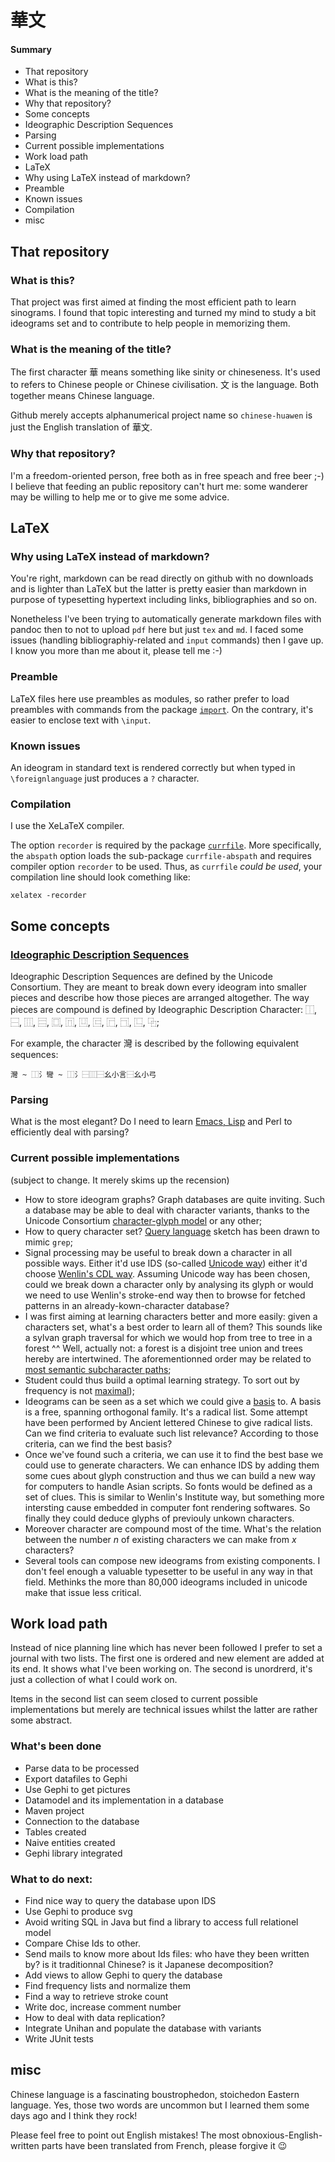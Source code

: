 # 華文

#### Summary

* That repository
 * What is this?
 * What is the meaning of the title?
 * Why that repository?
* Some concepts
 * Ideographic Description Sequences
 * Parsing
 * Current possible implementations
* Work load path
* LaTeX
 * Why using LaTeX instead of markdown?
 * Preamble
 * Known issues
 * Compilation
* misc

## That repository

### What is this?

That project was first aimed at finding the most efficient path to learn sinograms. I found that topic interesting and turned my mind to study a bit ideograms set and to contribute to help people in memorizing them.

### What is the meaning of the title?
The first character 華 means something like sinity or chineseness. It's used to refers to Chinese people or Chinese civilisation. 文 is the language. Both together means Chinese language.

Github merely accepts alphanumerical project name so `chinese-huawen` is just the English translation of 華文.

### Why that repository?

I'm a freedom-oriented person, free both as in free speach and free beer ;-) I believe that feeding an public repository can't hurt me: some wanderer may be willing to help me or to give me some advice.

## LaTeX

### Why using LaTeX instead of markdown?

You're right, markdown can be read directly on github with no downloads and is lighter than LaTeX but the latter is pretty easier than markdown in purpose of typesetting hypertext including links, bibliographies and so on.

Nonetheless I've been trying to automatically generate markdown files with pandoc then to not to upload `pdf` here but just `tex` and `md`. I faced some issues (handling bibliographiy-related and `input` commands) then I gave up. I know you more than me about it, please tell me :-)

### Preamble

LaTeX files here use preambles as modules, so rather prefer to load preambles with commands from the package [`import`](http://ctan.mines-albi.fr/macros/latex/contrib/import/import.pdf). On the contrary, it's easier to enclose text with `\input`.

### Known issues

An ideogram in standard text is rendered correctly but when typed in `\foreignlanguage` just produces a `?` character.

### Compilation

I use the XeLaTeX compiler.

The option `recorder` is required by the package [`currfile`](http://www.ctan.org/tex-archive/macros/latex/contrib/currfile). More specifically, the `abspath` option loads the sub-package `currfile-abspath` and requires compiler option `recorder` to be used. Thus, as `currfile` *could be used*, your compilation line should look comething like:

```
xelatex -recorder
```

## Some concepts

### [Ideographic Description Sequences](https://github.com/kawabata/ids)

Ideographic Description Sequences are defined by the Unicode Consortium. They are meant to break down every ideogram into smaller pieces and describe how those pieces are arranged altogether. The way pieces are compound is defined by Ideographic Description Character: ⿰, ⿱, ⿲, ⿳, ⿴, ⿵, ⿶, ⿷, ⿸, ⿹, ⿺, ⿻;

For example, the character 灣 is described by the following equivalent sequences:

`灣 ~ ⿰氵彎 ~ ⿰氵⿱⿲⿱幺小言⿱幺小弓`

### Parsing

What is the most elegant? Do I need to learn [Emacs, Lisp](https://github.com/kawabata/ids-edit) and Perl to efficiently deal with parsing?

### Current possible implementations
(subject to change. It merely skims up the recension)

* How to store ideogram graphs? Graph databases are quite inviting. Such a database may be able to deal with character variants, thanks to the Unicode Consortium  [character-glyph model](https://github.com/piotr2b/chinese-huawen/blob/master/refs/New%20Perspectives%20in%20Sinographic%20Language%20Processing%20through%20the%20Use%20of%20Character%20Structure.pdf) or any other;
* How to query character set? [Query language](https://github.com/piotr2b/chinese-huawen/blob/master/refs/A%20Structural%20Query%20System%20for%20Han%20Characters.pdf) sketch has been drawn to mimic `grep`;
* Signal processing may be useful to break down a character in all possible ways. Either it'd use IDS (so-called [Unicode way](https://en.wikipedia.org/wiki/Chinese_character_description_languages#Ideographic_Description_Sequences)) either it'd choose [Wenlin's CDL way](https://en.wikipedia.org/wiki/Chinese_character_description_languages#CDL). Assuming Unicode way has been chosen, could we break down a character only by  analysing its glyph or would we need to use Wenlin's stroke-end way then to browse for fetched patterns in an already-kown-character database?
* I was first aiming at learning characters better and more easily: given a characters set, what's a best order to learn all of them? This sounds like a sylvan  graph traversal for which we would hop from tree to tree in a forest ^^ Well, actually not: a forest is a disjoint tree union and trees hereby are intertwined. The aforementionned order may be related to [most semantic subcharacter paths](https://github.com/piotr2b/chinese-huawen/blob/master/refs/New%20Perspectives%20in%20Sinographic%20Language%20Processing%20through%20the%20Use%20of%20Character%20Structure.pdf);
* Student could thus build a optimal learning strategy. To sort out by frequency is not [maximal](https://github.com/piotr2b/chinese-huawen/blob/master/refs/Efficient%20learning%20strategy%20of%20Chinese%20characters%20based%20on%20network%20approach.pdf));
* Ideograms can be seen as a set which we could give a [basis](https://en.wikipedia.org/wiki/Basis_%28linear_algebra%29) to. A basis is a free, spanning orthogonal family. It's a radical list. Some attempt have been performed by Ancient lettered Chinese to give radical lists. Can we find criteria to evaluate such list relevance? According to those criteria, can we find the best basis?
* Once we've found such a criteria, we can use it to find the best base we could use to generate characters. We can enhance IDS by adding them some cues about glyph construction and thus we can build a new way for computers to handle Asian scripts. So fonts would be defined as a set of clues. This is similar to Wenlin's Institute way, but something more intersting cause embedded in computer font rendering softwares. So finally they could deduce glyphs of previouly unkown characters.
* Moreover character are compound most of the time. What's the relation between the number *n* of existing characters we can make from *x* characters?
* Several tools can compose new ideograms from existing components. I don't feel enough a valuable typesetter to be useful in any way in that field. Methinks the more than 80,000 ideograms included in unicode make that issue less critical.

## Work load path

Instead of nice planning line which has never been followed I prefer to set a journal with two lists. The first one is ordered and new element are added at its end. It shows what I've been working on. The second is unordrerd, it's just a collection of what I could work on.

Items in the second list can seem closed to current possible implementations but merely are technical issues whilst the latter are rather some abstract.

### What's been done

 * Parse data to be processed
 * Export datafiles to Gephi
 * Use Gephi to get pictures
 * Datamodel and its implementation in a database
 * Maven project
 * Connection to the database
 * Tables created
 * Naive entities created
 * Gephi library integrated
 
### What to do next:

 * Find nice way to query the database upon IDS
 * Use Gephi to produce svg
 * Avoid writing SQL in Java but find a library to access full relationel model
 * Compare Chise Ids to other.
 * Send mails to know more about Ids files: who have they been written by? is it traditionnal Chinese? is it Japanese decomposition?
 * Add views to allow Gephi to query the database
 * Find frequency lists and normalize them
 * Find a way to retrieve stroke count
 * Write doc, increase comment number
 * How to deal with data replication?
 * Integrate Unihan and populate the database with variants
 * Write JUnit tests

## misc

Chinese language is a fascinating boustrophedon, stoichedon Eastern language. Yes, those two words are uncommon but I learned them some days ago and I think they rock!

Please feel free to point out English mistakes! The most obnoxious-English-written parts have been translated from French, please forgive it 😉
